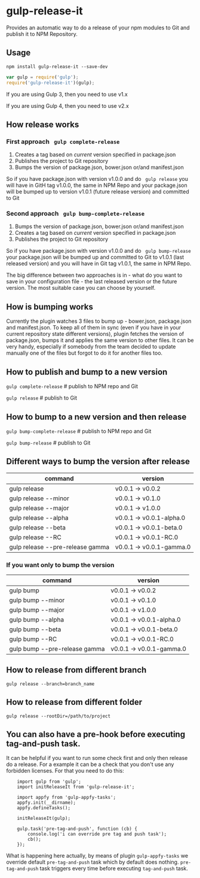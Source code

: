 gulp-release-it
=============

Provides an automatic way to do a release of your npm modules to Git and publish it to NPM Repository.

## Usage
`npm install gulp-release-it --save-dev`

```javascript
var gulp = require('gulp');
require('gulp-release-it')(gulp);
```

If you are using Gulp 3, then you need to use v1.x

If you are using Gulp 4, then you need to use v2.x

## How release works

### First approach ``` gulp complete-release```

1. Creates a tag based on *current* version specified in package.json
2. Publishes the project to Git repository 
3. Bumps the version of package.json, bower.json or/and manifest.json

So if you have package.json with version v1.0.0 and do ``` gulp release``` 
you will have in GitH tag v1.0.0, the same in NPM Repo and your package.json 
will be bumped up to version v1.0.1 (future release version) and committed to Git

### Second approach ``` gulp bump-complete-release```

1. Bumps the version of package.json, bower.json or/and manifest.json
2. Creates a tag based on *current* version specified in package.json
3. Publishes the project to Git repository 

So if you have package.json with version v1.0.0 and do ``` gulp bump-release``` 
your package.json will be bumped up and committed to Git to v1.0.1 (last released version) 
and you will have in Git tag v1.0.1, the same in NPM Repo.

The big difference between two approaches is in - what do you want to save in your configuration file -
the last released version or the future version. The most suitable case you can choose by yourself.

## How is bumping works

Currently the plugin watches 3 files to bump up - bower.json, package.json and manifest.json.
To keep all of them in sync (even if you have in your current repository state different versions),
plugin fetches the version of package.json, bumps it and applies the same version to other files.
It can be very handy, especially if somebody from the team decided to update manually one of the files but 
forgot to do it for another files too.

## How to publish and bump to a new version

```gulp complete-release``` # publish to NPM repo and Git

```gulp release``` # publish to Git

## How to bump  to a new version and then release

```gulp bump-complete-release``` # publish to NPM repo and Git

```gulp bump-release``` # publish to Git


## Different ways to bump the version after release

command                              | version
-------------------------------------|-----------------
gulp release                         | v0.0.1 -> v0.0.2 
gulp release --minor                 | v0.0.1 -> v0.1.0 
gulp release --major                 | v0.0.1 -> v1.0.0
gulp release --alpha                 | v0.0.1 -> v0.0.1-alpha.0
gulp release --beta                  | v0.0.1 -> v0.0.1-beta.0
gulp release --RC                    | v0.0.1 -> v0.0.1-RC.0
gulp release --pre-release gamma     | v0.0.1 -> v0.0.1-gamma.0

### If you want only to bump the version

command                              | version
-------------------------------------|-----------------
gulp bump                            | v0.0.1 -> v0.0.2 
gulp bump --minor                    | v0.0.1 -> v0.1.0 
gulp bump --major                    | v0.0.1 -> v1.0.0
gulp bump --alpha                    | v0.0.1 -> v0.0.1-alpha.0
gulp bump --beta                     | v0.0.1 -> v0.0.1-beta.0
gulp bump --RC                       | v0.0.1 -> v0.0.1-RC.0
gulp bump --pre-release gamma        | v0.0.1 -> v0.0.1-gamma.0
 
## How to release from different branch
 
```gulp release --branch=branch_name```

## How to release from different folder

```gulp release --rootDir=/path/to/project```

## You can also have a pre-hook before executing tag-and-push task.

It can be helpful if you want to run some check first and only then release do a release.
For a example it can be a check that you don't use any forbidden licenses.
For that you need to do this:

```
    import gulp from 'gulp';
    import initReleaseIt from 'gulp-release-it';
    
    import appfy from 'gulp-appfy-tasks';
    appfy.init(__dirname);
    appfy.defineTasks();
    
    initReleaseIt(gulp);
    
    gulp.task('pre-tag-and-push', function (cb) {
        console.log('i can override pre tag and push task');
        cb();
    });
```

What is happening here actually, by means of plugin `gulp-appfy-tasks` we
override default `pre-tag-and-push` task which by default does nothing. 
`pre-tag-and-push` task triggers every time before executing `tag-and-push`
task. 
  
